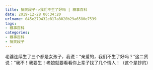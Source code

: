 ```yaml
---
title: 搞笑段子->我们不生了好吗 | 糗事百科
date: 2019-12-28 00:34:20
urlname: 045e279432e817a8020b29a6580e7539
tags: 
- 糗事百科
categories:
- 糗事百科
- 搞笑段子
---
```

老婆连续生了三个都是女孩子，我说：“亲爱的，我们不生了好吗？”这二货说：“我不！我要生！老娘就要看看你上辈子找了几个情人！（这个是抄的）


